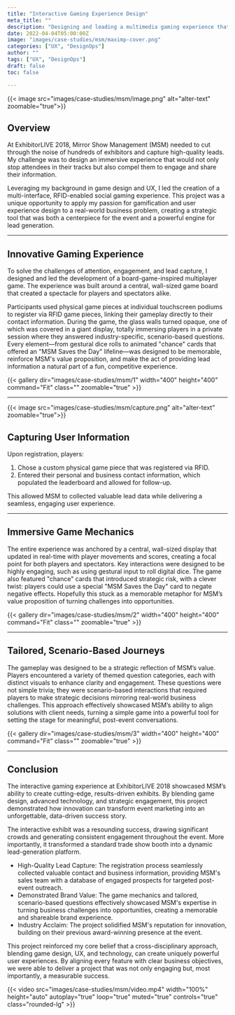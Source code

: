 ```yaml
---
title: "Interactive Gaming Experience Design"
meta_title: ""
description: "Designing and leading a multimedia gaming experience that captured leads and engaged trade show attendees."
date: 2022-04-04T05:00:00Z
image: "images/case-studies/msm/maximp-cover.png"
categories: ["UX", "DesignOps"]
author: ""
tags: ["UX", "DesignOps"]
draft: false
toc: false

---
```


<div class="flex flex-col md:flex-row gap-6 items-center my-8">
  <div class="w-full md:w-1/3 md:order-2">
    {{< image src="images/case-studies/msm/image.png" alt="alter-text" zoomable="true">}}
  </div>
  <div class="w-full md:w-2/3 md:order-1">
  	
## Overview

At ExhibitorLIVE 2018, Mirror Show Management (MSM) needed to cut through the noise of hundreds of exhibitors and capture high-quality leads. My challenge was to design an immersive experience that would not only stop attendees in their tracks but also compel them to engage and share their information.

Leveraging my background in game design and UX, I led the creation of a multi-interface, RFID-enabled social gaming experience. This project was a unique opportunity to apply my passion for gamification and user experience design to a real-world business problem, creating a strategic tool that was both a centerpiece for the event and a powerful engine for lead generation.
  </div>
</div>

---

## Innovative Gaming Experience

To solve the challenges of attention, engagement, and lead capture, I designed and led the development of a board-game-inspired multiplayer game. The experience was built around a central, wall-sized game board that created a spectacle for players and spectators alike.

Participants used physical game pieces at individual touchscreen podiums to register via RFID game pieces, linking their gameplay directly to their contact information. During the game, the glass walls turned opaque, one of which was covered in a giant display, totally immersing players in a private session where they answered industry-specific, scenario-based questions. Every element—from gestural dice rolls to animated "chance" cards that offered an "MSM Saves the Day" lifeline—was designed to be memorable, reinforce MSM's value proposition, and make the act of providing lead information a natural part of a fun, competitive experience.

{{< gallery dir="images/case-studies/msm/1"
    width="400"
    height="400"
    command="Fit"
    class=""
    zoomable="true" >}}

---

<div class="flex flex-col md:flex-row gap-6 items-center my-8">
  <div class="w-full md:w-1/3 md:order-2">
    {{< image src="images/case-studies/msm/capture.png" alt="alter-text" zoomable="true">}}
  </div>
  <div class="w-full md:w-2/3 md:order-1">

## Capturing User Information

Upon registration, players:

1. Chose a custom physical game piece that was registered via RFID.
2. Entered their personal and business contact information, which populated the leaderboard and allowed for follow-up.

This allowed MSM to collected valuable lead data while delivering a seamless, engaging user experience.

  </div>
</div>

---

## Immersive Game Mechanics
The entire experience was anchored by a central, wall-sized display that updated in real-time with player movements and scores, creating a focal point for both players and spectators. Key interactions were designed to be highly engaging, such as using gestural input to roll digital dice. The game also featured "chance" cards that introduced strategic risk, with a clever twist: players could use a special "MSM Saves the Day" card to negate negative effects. Hopefully this stuck as a memorable metaphor for MSM’s value proposition of turning challenges into opportunities.

{{< gallery dir="images/case-studies/msm/2"
    width="400"
    height="400"
    command="Fit"
    class=""
    zoomable="true" >}}


---

## Tailored, Scenario-Based Journeys

The gameplay was designed to be a strategic reflection of MSM’s value. Players encountered a variety of themed question categories, each with distinct visuals to enhance clarity and engagement. These questions were not simple trivia; they were scenario-based interactions that required players to make strategic decisions mirroring real-world business challenges. This approach effectively showcased MSM’s ability to align solutions with client needs, turning a simple game into a powerful tool for setting the stage for meaningful, post-event conversations.

{{< gallery dir="images/case-studies/msm/3"
    width="400"
    height="400"
    command="Fit"
    class=""
    zoomable="true" >}}

---

## Conclusion

The interactive gaming experience at ExhibitorLIVE 2018 showcased MSM’s ability to create cutting-edge, results-driven exhibits. By blending game design, advanced technology, and strategic engagement, this project demonstrated how innovation can transform event marketing into an unforgettable, data-driven success story.

The interactive exhibit was a resounding success, drawing significant crowds and generating consistent engagement throughout the event. More importantly, it transformed a standard trade show booth into a dynamic lead-generation platform.

- High-Quality Lead Capture: The registration process seamlessly collected valuable contact and business information, providing MSM's sales team with a database of engaged prospects for targeted post-event outreach.
- Demonstrated Brand Value: The game mechanics and tailored, scenario-based questions effectively showcased MSM's expertise in turning business challenges into opportunities, creating a memorable and shareable brand experience.
- Industry Acclaim: The project solidified MSM's reputation for innovation, building on their previous award-winning presence at the event.

This project reinforced my core belief that a cross-disciplinary approach, blending game design, UX, and technology, can create uniquely powerful user experiences. By aligning every feature with clear business objectives, we were able to deliver a project that was not only engaging but, most importantly, a measurable success.

{{< video src="images/case-studies/msm/video.mp4" width="100%" height="auto" autoplay="true" loop="true" muted="true" controls="true" class="rounded-lg" >}}
